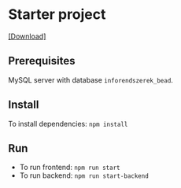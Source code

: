 # Starter project

[[Download]](https://github.com/bszrmnydnl/inforendszerek_bead/archive/refs/heads/main.zip)

## Prerequisites
MySQL server with database `inforendszerek_bead`.

## Install
To install dependencies: `npm install`

## Run
* To run frontend: `npm run start`
* To run backend: `npm run start-backend`
